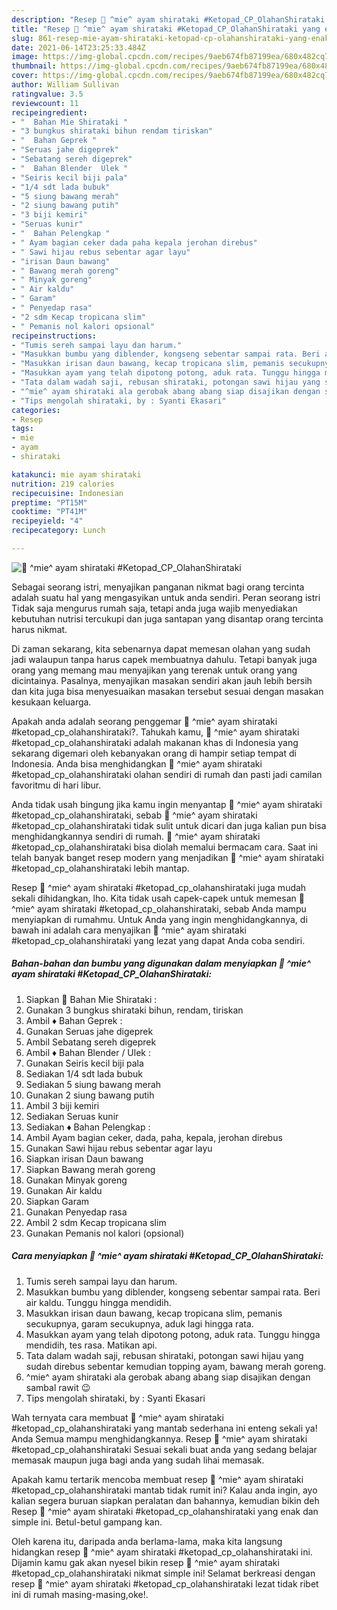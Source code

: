 ```yaml
---
description: "Resep 🍲 ^mie^ ayam shirataki #Ketopad_CP_OlahanShirataki yang enak dan Mudah Dibuat"
title: "Resep 🍲 ^mie^ ayam shirataki #Ketopad_CP_OlahanShirataki yang enak dan Mudah Dibuat"
slug: 861-resep-mie-ayam-shirataki-ketopad-cp-olahanshirataki-yang-enak-dan-mudah-dibuat
date: 2021-06-14T23:25:33.484Z
image: https://img-global.cpcdn.com/recipes/9aeb674fb87199ea/680x482cq70/🍲-mie-ayam-shirataki-ketopad_cp_olahanshirataki-foto-resep-utama.jpg
thumbnail: https://img-global.cpcdn.com/recipes/9aeb674fb87199ea/680x482cq70/🍲-mie-ayam-shirataki-ketopad_cp_olahanshirataki-foto-resep-utama.jpg
cover: https://img-global.cpcdn.com/recipes/9aeb674fb87199ea/680x482cq70/🍲-mie-ayam-shirataki-ketopad_cp_olahanshirataki-foto-resep-utama.jpg
author: William Sullivan
ratingvalue: 3.5
reviewcount: 11
recipeingredient:
- "  Bahan Mie Shirataki "
- "3 bungkus shirataki bihun rendam tiriskan"
- "  Bahan Geprek "
- "Seruas jahe digeprek"
- "Sebatang sereh digeprek"
- "  Bahan Blender  Ulek "
- "Seiris kecil biji pala"
- "1/4 sdt lada bubuk"
- "5 siung bawang merah"
- "2 siung bawang putih"
- "3 biji kemiri"
- "Seruas kunir"
- "  Bahan Pelengkap "
- " Ayam bagian ceker dada paha kepala jerohan direbus"
- " Sawi hijau rebus sebentar agar layu"
- "irisan Daun bawang"
- " Bawang merah goreng"
- " Minyak goreng"
- " Air kaldu"
- " Garam"
- " Penyedap rasa"
- "2 sdm Kecap tropicana slim"
- " Pemanis nol kalori opsional"
recipeinstructions:
- "Tumis sereh sampai layu dan harum."
- "Masukkan bumbu yang diblender, kongseng sebentar sampai rata. Beri air kaldu. Tunggu hingga mendidih."
- "Masukkan irisan daun bawang, kecap tropicana slim, pemanis secukupnya, garam secukupnya, aduk lagi hingga rata."
- "Masukkan ayam yang telah dipotong potong, aduk rata. Tunggu hingga mendidih, tes rasa. Matikan api."
- "Tata dalam wadah saji, rebusan shirataki, potongan sawi hijau yang sudah direbus sebentar kemudian topping ayam, bawang merah goreng."
- "^mie^ ayam shirataki ala gerobak abang abang siap disajikan dengan sambal rawit 😉"
- "Tips mengolah shirataki, by : Syanti Ekasari"
categories:
- Resep
tags:
- mie
- ayam
- shirataki

katakunci: mie ayam shirataki 
nutrition: 219 calories
recipecuisine: Indonesian
preptime: "PT15M"
cooktime: "PT41M"
recipeyield: "4"
recipecategory: Lunch

---
```



![🍲 ^mie^ ayam shirataki #Ketopad_CP_OlahanShirataki](https://img-global.cpcdn.com/recipes/9aeb674fb87199ea/680x482cq70/🍲-mie-ayam-shirataki-ketopad_cp_olahanshirataki-foto-resep-utama.jpg)

Sebagai seorang istri, menyajikan panganan nikmat bagi orang tercinta adalah suatu hal yang mengasyikan untuk anda sendiri. Peran seorang istri Tidak saja mengurus rumah saja, tetapi anda juga wajib menyediakan kebutuhan nutrisi tercukupi dan juga santapan yang disantap orang tercinta harus nikmat.

Di zaman  sekarang, kita sebenarnya dapat memesan olahan yang sudah jadi walaupun tanpa harus capek membuatnya dahulu. Tetapi banyak juga orang yang memang mau menyajikan yang terenak untuk orang yang dicintainya. Pasalnya, menyajikan masakan sendiri akan jauh lebih bersih dan kita juga bisa menyesuaikan masakan tersebut sesuai dengan masakan kesukaan keluarga. 



Apakah anda adalah seorang penggemar 🍲 ^mie^ ayam shirataki #ketopad_cp_olahanshirataki?. Tahukah kamu, 🍲 ^mie^ ayam shirataki #ketopad_cp_olahanshirataki adalah makanan khas di Indonesia yang sekarang digemari oleh kebanyakan orang di hampir setiap tempat di Indonesia. Anda bisa menghidangkan 🍲 ^mie^ ayam shirataki #ketopad_cp_olahanshirataki olahan sendiri di rumah dan pasti jadi camilan favoritmu di hari libur.

Anda tidak usah bingung jika kamu ingin menyantap 🍲 ^mie^ ayam shirataki #ketopad_cp_olahanshirataki, sebab 🍲 ^mie^ ayam shirataki #ketopad_cp_olahanshirataki tidak sulit untuk dicari dan juga kalian pun bisa menghidangkannya sendiri di rumah. 🍲 ^mie^ ayam shirataki #ketopad_cp_olahanshirataki bisa diolah memalui bermacam cara. Saat ini telah banyak banget resep modern yang menjadikan 🍲 ^mie^ ayam shirataki #ketopad_cp_olahanshirataki lebih mantap.

Resep 🍲 ^mie^ ayam shirataki #ketopad_cp_olahanshirataki juga mudah sekali dihidangkan, lho. Kita tidak usah capek-capek untuk memesan 🍲 ^mie^ ayam shirataki #ketopad_cp_olahanshirataki, sebab Anda mampu menyiapkan di rumahmu. Untuk Anda yang ingin menghidangkannya, di bawah ini adalah cara menyajikan 🍲 ^mie^ ayam shirataki #ketopad_cp_olahanshirataki yang lezat yang dapat Anda coba sendiri.

<!--inarticleads1-->

##### Bahan-bahan dan bumbu yang digunakan dalam menyiapkan 🍲 ^mie^ ayam shirataki #Ketopad_CP_OlahanShirataki:

1. Siapkan  🍲 Bahan Mie Shirataki :
1. Gunakan 3 bungkus shirataki bihun, rendam, tiriskan
1. Ambil  ♦️ Bahan Geprek :
1. Gunakan Seruas jahe digeprek
1. Ambil Sebatang sereh digeprek
1. Ambil  ♦️ Bahan Blender / Ulek :
1. Gunakan Seiris kecil biji pala
1. Sediakan 1/4 sdt lada bubuk
1. Sediakan 5 siung bawang merah
1. Gunakan 2 siung bawang putih
1. Ambil 3 biji kemiri
1. Sediakan Seruas kunir
1. Sediakan  ♦️ Bahan Pelengkap :
1. Ambil  Ayam bagian ceker, dada, paha, kepala, jerohan direbus
1. Gunakan  Sawi hijau rebus sebentar agar layu
1. Siapkan irisan Daun bawang
1. Siapkan  Bawang merah goreng
1. Gunakan  Minyak goreng
1. Gunakan  Air kaldu
1. Siapkan  Garam
1. Gunakan  Penyedap rasa
1. Ambil 2 sdm Kecap tropicana slim
1. Gunakan  Pemanis nol kalori (opsional)




<!--inarticleads2-->

##### Cara menyiapkan 🍲 ^mie^ ayam shirataki #Ketopad_CP_OlahanShirataki:

1. Tumis sereh sampai layu dan harum.
1. Masukkan bumbu yang diblender, kongseng sebentar sampai rata. Beri air kaldu. Tunggu hingga mendidih.
1. Masukkan irisan daun bawang, kecap tropicana slim, pemanis secukupnya, garam secukupnya, aduk lagi hingga rata.
1. Masukkan ayam yang telah dipotong potong, aduk rata. Tunggu hingga mendidih, tes rasa. Matikan api.
1. Tata dalam wadah saji, rebusan shirataki, potongan sawi hijau yang sudah direbus sebentar kemudian topping ayam, bawang merah goreng.
1. ^mie^ ayam shirataki ala gerobak abang abang siap disajikan dengan sambal rawit 😉
1. Tips mengolah shirataki, by : Syanti Ekasari




Wah ternyata cara membuat 🍲 ^mie^ ayam shirataki #ketopad_cp_olahanshirataki yang mantab sederhana ini enteng sekali ya! Anda Semua mampu menghidangkannya. Resep 🍲 ^mie^ ayam shirataki #ketopad_cp_olahanshirataki Sesuai sekali buat anda yang sedang belajar memasak maupun juga bagi anda yang sudah lihai memasak.

Apakah kamu tertarik mencoba membuat resep 🍲 ^mie^ ayam shirataki #ketopad_cp_olahanshirataki mantab tidak rumit ini? Kalau anda ingin, ayo kalian segera buruan siapkan peralatan dan bahannya, kemudian bikin deh Resep 🍲 ^mie^ ayam shirataki #ketopad_cp_olahanshirataki yang enak dan simple ini. Betul-betul gampang kan. 

Oleh karena itu, daripada anda berlama-lama, maka kita langsung hidangkan resep 🍲 ^mie^ ayam shirataki #ketopad_cp_olahanshirataki ini. Dijamin kamu gak akan nyesel bikin resep 🍲 ^mie^ ayam shirataki #ketopad_cp_olahanshirataki nikmat simple ini! Selamat berkreasi dengan resep 🍲 ^mie^ ayam shirataki #ketopad_cp_olahanshirataki lezat tidak ribet ini di rumah masing-masing,oke!.

